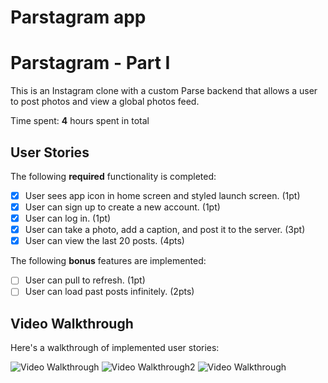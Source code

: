 # Parstagram app
# Parstagram - Part I

This is an Instagram clone with a custom Parse backend that allows a user to post photos and view a global photos feed.

Time spent: **4** hours spent in total

## User Stories

The following **required** functionality is completed:

- [x] User sees app icon in home screen and styled launch screen. (1pt)
- [x] User can sign up to create a new account. (1pt)
- [x] User can log in. (1pt)
- [x] User can take a photo, add a caption, and post it to the server. (3pt)
- [x] User can view the last 20 posts. (4pts)

The following **bonus** features are implemented:

- [ ] User can pull to refresh. (1pt)
- [ ] User can load past posts infinitely. (2pts)

## Video Walkthrough

Here's a walkthrough of implemented user stories:

<img src='https://imgur.com/a/lseiVV4' title='Video Walkthrough' width='' alt='Video Walkthrough' />
<img src='https://imgur.com/a/4SEKIVd' title='Video Walkthrough2' width='' alt='Video Walkthrough2' />
<img src='imgur.com/a/lseiVV4' title='Video Walkthrough' width='' alt='Video Walkthrough' />

